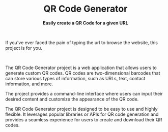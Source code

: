 <div align="center">

# QR Code Generator

**Easily create a QR Code for a given URL**

<br />

</div>

If you've ever faced the pain of typing the url to browse the website, this project is for you.

<br />

The QR Code Generator project is a web application that allows users to generate custom QR codes. QR codes are two-dimensional barcodes that can store various types of information, such as URLs, text, contact information, and more.

The project provides a command-line interface where users can input their desired content and customize the appearance of the QR code.

The QR Code Generator project is designed to be easy to use and highly flexible. It leverages popular libraries or APIs for QR code generation and provides a seamless experience for users to create and download their QR codes.
